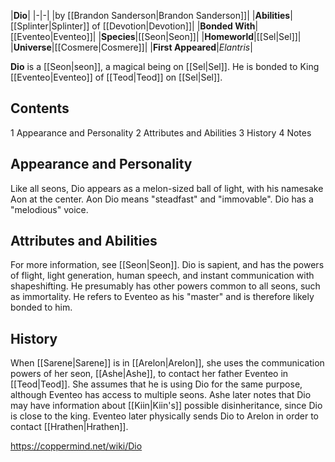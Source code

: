 |**Dio**|
|-|-|
|by [[Brandon Sanderson\|Brandon Sanderson]]|
|**Abilities**|[[Splinter\|Splinter]] of [[Devotion\|Devotion]]|
|**Bonded With**|[[Eventeo\|Eventeo]]|
|**Species**|[[Seon\|Seon]]|
|**Homeworld**|[[Sel\|Sel]]|
|**Universe**|[[Cosmere\|Cosmere]]|
|**First Appeared**|*Elantris*|

**Dio** is a [[Seon\|seon]], a magical being on [[Sel\|Sel]]. He is bonded to King [[Eventeo\|Eventeo]] of [[Teod\|Teod]] on [[Sel\|Sel]].

## Contents

1 Appearance and Personality
2 Attributes and Abilities
3 History
4 Notes


## Appearance and Personality
Like all seons, Dio appears as a melon-sized ball of light, with his namesake Aon at the center. Aon Dio means "steadfast" and "immovable". Dio has a "melodious" voice.

## Attributes and Abilities
For more information, see [[Seon\|Seon]].
Dio is sapient, and has the powers of flight, light generation, human speech, and instant communication with shapeshifting. He presumably has other powers common to all seons, such as immortality. He refers to Eventeo as his "master" and is therefore likely bonded to him.

## History
When [[Sarene\|Sarene]] is in [[Arelon\|Arelon]], she uses the communication powers of her seon, [[Ashe\|Ashe]], to contact her father Eventeo in [[Teod\|Teod]]. She assumes that he is using Dio for the same purpose, although Eventeo has access to multiple seons. Ashe later notes that Dio may have information about [[Kiin\|Kiin's]] possible disinheritance, since Dio is close to the king. Eventeo later physically sends Dio to Arelon in order to contact [[Hrathen\|Hrathen]].



https://coppermind.net/wiki/Dio
